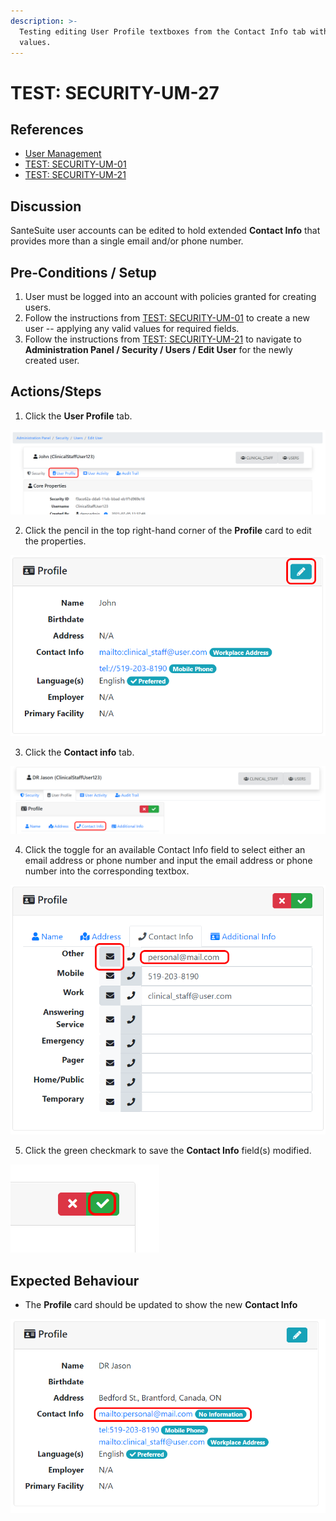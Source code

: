 ```yaml
---
description: >-
  Testing editing User Profile textboxes from the Contact Info tab with valid
  values.
---
```


# TEST: SECURITY-UM-27

## References

* [User Management](../../../../../operations/security-administration/user-management.md)
* [TEST: SECURITY-UM-01](test-security-um-01.md)
* [TEST: SECURITY-UM-21](test-security-um-21.md)

## Discussion

SanteSuite user accounts can be edited to hold extended **Contact Info** that provides more than a single email and/or phone number.

## Pre-Conditions / Setup

1. User must be logged into an account with policies granted for creating users.
2. Follow the instructions from [TEST: SECURITY-UM-01](test-security-um-01.md) to create a new user -- applying any valid values for required fields.
3. Follow the instructions from [TEST: SECURITY-UM-21](test-security-um-21.md) to navigate to **Administration Panel / Security / Users / Edit User** for the newly created user.

## Actions/Steps

1. Click the **User Profile** tab.

![](../../../../../../.gitbook/assets/image%20%28265%29.png)

2. Click the pencil in the top right-hand corner of the **Profile** card to edit the properties. 

![](../../../../../../.gitbook/assets/image%20%28272%29.png)

3. Click the **Contact info** tab.

![](../../../../../../.gitbook/assets/image%20%28286%29.png)

4. Click the toggle for an available Contact Info field to select either an email address or phone number and input the email address or phone number into the corresponding textbox.

![](../../../../../../.gitbook/assets/image%20%28289%29.png)

5. Click the green checkmark to save the **Contact Info** field\(s\) modified.

![](../../../../../../.gitbook/assets/image%20%28264%29.png)

## Expected Behaviour

* The **Profile** card should be updated to show the new **Contact Info**

![](../../../../../../.gitbook/assets/image%20%28288%29.png)

